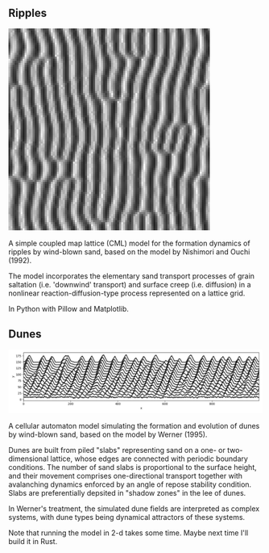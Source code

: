 ## Ripples

![output](./ripples.png)

A simple coupled map lattice (CML) model for the formation dynamics of ripples by wind-blown sand, based on the model by Nishimori and Ouchi (1992).

The model incorporates the elementary sand transport processes of grain saltation (i.e. 'downwind' transport) and surface creep (i.e. diffusion) in a nonlinear reaction-diffusion-type process represented on a lattice grid.

In Python with Pillow and Matplotlib.

## Dunes

![output](./dunes1d.png)

A cellular automaton model simulating the formation and evolution of dunes by wind-blown sand, based on the model by Werner (1995).

Dunes are built from piled "slabs" representing sand on a one- or two-dimensional lattice, whose edges are connected with periodic boundary conditions. The number of sand slabs is proportional to the surface height, and their movement comprises one-directional transport together with avalanching dynamics enforced by an angle of repose stability condition. Slabs are preferentially depsited in "shadow zones" in the lee of dunes.

In Werner's treatment, the simulated dune fields are interpreted as complex systems, with dune types being dynamical attractors of these systems.

Note that running the model in 2-d takes some time. Maybe next time I'll build it in Rust.
